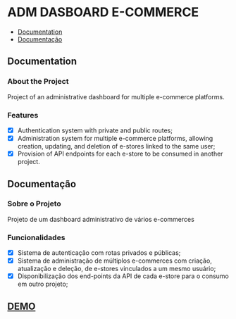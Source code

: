 # ADM DASBOARD E-COMMERCE
- [Documentation](#documentation)
- [Documentação](#documentação)

## Documentation

### About the Project

Project of an administrative dashboard for multiple e-commerce platforms.

### Features

- [x] Authentication system with private and public routes;
- [x] Administration system for multiple e-commerce platforms, allowing creation, updating, and deletion of e-stores linked to the same user;
- [x] Provision of API endpoints for each e-store to be consumed in another project.

## Documentação

### Sobre o Projeto

Projeto de um dashboard administrativo de vários e-commerces

### Funcionalidades
- [x] Sistema de autenticação com rotas privados e públicas;
- [x] Sistema de administração de múltiplos e-commerces com criação, atualização e deleção, de e-stores vinculados a um mesmo usuário;
- [x] Disponibilização dos end-points da API de cada e-store para o consumo em outro projeto;

## [DEMO](https://adm-e-commerce.vercel.app)